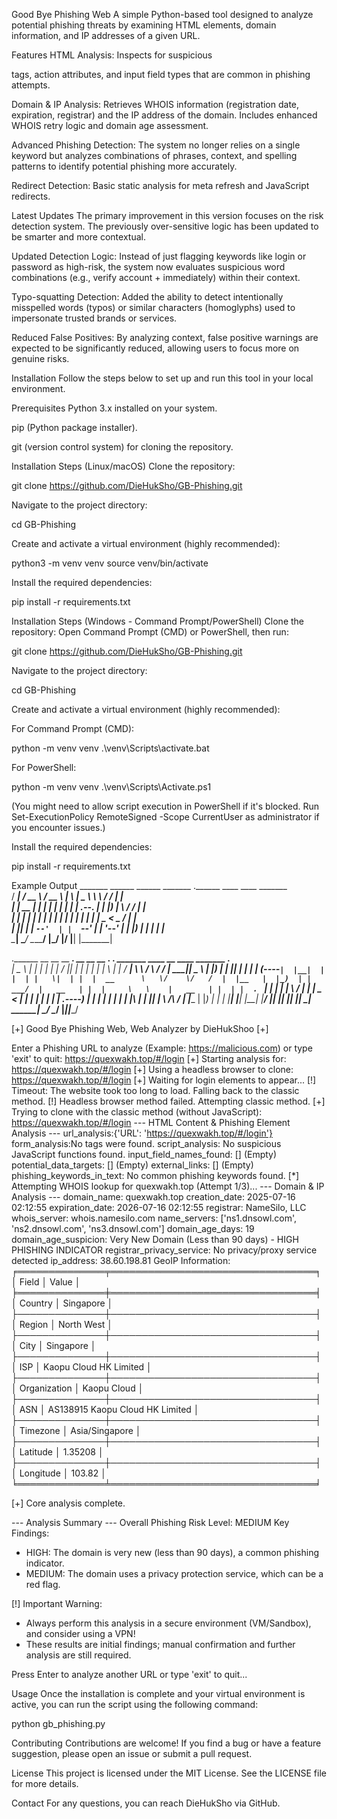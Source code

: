 Good Bye Phishing Web
A simple Python-based tool designed to analyze potential phishing threats by examining HTML elements, domain information, and IP addresses of a given URL.

Features
HTML Analysis: Inspects for suspicious <form> tags, action attributes, and input field types that are common in phishing attempts.

Domain & IP Analysis: Retrieves WHOIS information (registration date, expiration, registrar) and the IP address of the domain. Includes enhanced WHOIS retry logic and domain age assessment.

Advanced Phishing Detection: The system no longer relies on a single keyword but analyzes combinations of phrases, context, and spelling patterns to identify potential phishing more accurately.

Redirect Detection: Basic static analysis for meta refresh and JavaScript redirects.

Latest Updates
The primary improvement in this version focuses on the risk detection system. The previously over-sensitive logic has been updated to be smarter and more contextual.

Updated Detection Logic: Instead of just flagging keywords like login or password as high-risk, the system now evaluates suspicious word combinations (e.g., verify account + immediately) within their context.

Typo-squatting Detection: Added the ability to detect intentionally misspelled words (typos) or similar characters (homoglyphs) used to impersonate trusted brands or services.

Reduced False Positives: By analyzing context, false positive warnings are expected to be significantly reduced, allowing users to focus more on genuine risks.

Installation
Follow the steps below to set up and run this tool in your local environment.

Prerequisites
Python 3.x installed on your system.

pip (Python package installer).

git (version control system) for cloning the repository.

Installation Steps (Linux/macOS)
Clone the repository:

git clone https://github.com/DieHukSho/GB-Phishing.git

Navigate to the project directory:

cd GB-Phishing

Create and activate a virtual environment (highly recommended):

python3 -m venv venv
source venv/bin/activate

Install the required dependencies:

pip install -r requirements.txt

Installation Steps (Windows - Command Prompt/PowerShell)
Clone the repository: Open Command Prompt (CMD) or PowerShell, then run:

git clone https://github.com/DieHukSho/GB-Phishing.git

Navigate to the project directory:

cd GB-Phishing

Create and activate a virtual environment (highly recommended):

For Command Prompt (CMD):

python -m venv venv
.\venv\Scripts\activate.bat

For PowerShell:

python -m venv venv
.\venv\Scripts\Activate.ps1

(You might need to allow script execution in PowerShell if it's blocked. Run Set-ExecutionPolicy RemoteSigned -Scope CurrentUser as administrator if you encounter issues.)

Install the required dependencies:

pip install -r requirements.txt

Example Output
  _______   ______     ______    _______     .______   ____    ____  _______                                       
 /  _____| /  __  \   /  __  \  |       \    |   _  \  \   \  /   / |   ____|                                      
|  |  __  |  |  |  | |  |  |  | |  .--.  |   |  |_)  |  \   \/   /  |  |__                                         
|  | |_ | |  |  |  | |  |  |  | |  |  |  |   |   _  <    \_    _/   |   __|                                        
|  |__| | |  `--'  | |  `--'  | |  '--'  |   |  |_)  |     |  |     |  |____                                       
 \______|  \______/   \______/  |_______/    |______/      |__|     |_______|                                      
                                                                                                                   
.______    __    __   __       _______. __    __   __  .__   __.   _______    ____    __    ____  _______ .______  
|   _  \  |  |  |  | |  |     /       ||  |  |  | |  | |  \ |  |  /  _____|   \   \  /  \  /   / |   ____||   _  \ 
|  |_)  | |  |__|  | |  |    |   (----`|  |__|  | |  | |   \|  | |  |  __      \   \/    \/   /  |  |__   |  |_)  |
|   ___/  |   __   | |  |     \   \    |   __   | |  | |  . `  | |  | |_ |      \            /   |   __|  |   _  < 
|  |      |  |  |  | |  | .----)   |   |  |  |  | |  | |  |\   | |  |__| |       \    /\    /    |  |____ |  |_)  |
| _|      |__|  |__| |__| |_______/    |__|  |__| |__| |__| \__|  \______|        \__/  \__/     |_______||______/ 
                                                                                                                                     
[+] Good Bye Phishing Web, Web Analyzer by DieHukShoo [+]                                                                                                                                                                           

Enter a Phishing URL to analyze (Example: https://malicious.com) or type 'exit' to quit: https://quexwakh.top/#/login
[+] Starting analysis for: https://quexwakh.top/#/login [+] Using a headless browser to clone: https://quexwakh.top/#/login [+] Waiting for login elements to appear... [!] Timeout: The website took too long to load. Falling back to the classic method. [!] Headless browser method failed. Attempting classic method. [+] Trying to clone with the classic method (without JavaScript): https://quexwakh.top/#/login
--- HTML Content & Phishing Element Analysis ---
url_analysis:{'URL': 'https://quexwakh.top/#/login'}
form_analysis:No tags were found.
script_analysis: No suspicious JavaScript functions found.
input_field_names_found: [] (Empty)
potential_data_targets: [] (Empty)
external_links: [] (Empty)
phishing_keywords_in_text: No common phishing keywords found. [*] Attempting WHOIS lookup for quexwakh.top (Attempt 1/3)...
--- Domain & IP Analysis ---
domain_name: quexwakh.top
creation_date: 2025-07-16 02:12:55
expiration_date: 2026-07-16 02:12:55
registrar: NameSilo, LLC
whois_server: whois.namesilo.com
name_servers: ['ns1.dnsowl.com', 'ns2.dnsowl.com', 'ns3.dnsowl.com']
domain_age_days: 19
domain_age_suspicion: Very New Domain (Less than 90 days) - HIGH PHISHING INDICATOR
registrar_privacy_service: No privacy/proxy service detected
ip_address: 38.60.198.81
GeoIP Information:
╒══════════════╤═════════════════════════════════╕
│ Field        │ Value                           │
╞══════════════╪═════════════════════════════════╡
│ Country      │ Singapore                       │
├──────────────┼─────────────────────────────────┤
│ Region       │ North West                      │
├──────────────┼─────────────────────────────────┤
│ City         │ Singapore                       │
├──────────────┼─────────────────────────────────┤
│ ISP          │ Kaopu Cloud HK Limited          │
├──────────────┼─────────────────────────────────┤
│ Organization │ Kaopu Cloud                     │
├──────────────┼─────────────────────────────────┤
│ ASN          │ AS138915 Kaopu Cloud HK Limited │
├──────────────┼─────────────────────────────────┤
│ Timezone     │ Asia/Singapore                  │
├──────────────┼─────────────────────────────────┤
│ Latitude     │ 1.35208                         │
├──────────────┼─────────────────────────────────┤
│ Longitude    │ 103.82                          │
╘══════════════╧═════════════════════════════════╛

[+] Core analysis complete.

--- Analysis Summary ---
Overall Phishing Risk Level: MEDIUM
Key Findings:
-   HIGH: The domain is very new (less than 90 days), a common phishing indicator.
-   MEDIUM: The domain uses a privacy protection service, which can be a red flag.

[!] Important Warning:
-   Always perform this analysis in a secure environment (VM/Sandbox), and consider using a VPN!
-   These results are initial findings; manual confirmation and further analysis are still required.

Press Enter to analyze another URL or type 'exit' to quit...

Usage
Once the installation is complete and your virtual environment is active, you can run the script using the following command:

python gb_phishing.py

Contributing
Contributions are welcome! If you find a bug or have a feature suggestion, please open an issue or submit a pull request.

License
This project is licensed under the MIT License. See the LICENSE file for more details.

Contact
For any questions, you can reach DieHukSho via GitHub.
